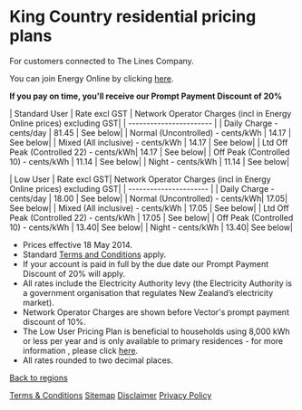 # King Country residential pricing plans
For customers connected to The Lines Company.


You can join Energy Online by clicking [here](http://www.energyonline.co.nz/Default.aspx?tabid=98).

**If you pay on time, you'll receive our Prompt Payment Discount of 20%**


| Standard User	| Rate excl GST	| Network Operator Charges (incl in Energy Online prices) excluding GST| 
| ----------------------- | 
| Daily Charge - cents/day	| 81.45	| See below| 
| Normal (Uncontrolled) - cents/kWh	| 14.17	| See below| 
| Mixed (All inclusive) - cents/kWh	| 14.17	| See below| 
| Ltd Off Peak (Controlled 22) - cents/kWh| 	14.17	| See below| 
| Off Peak (Controlled 10) - cents/kWh	| 11.14	| See below| 
| Night - cents/kWh	| 11.14	| See below| 
 

| Low User	| Rate excl GST| 	Network Operator Charges (incl in Energy Online prices) excluding GST| 
| ---------------------- | 
| Daily Charge - cents/day	| 18.00	| See below| 
| Normal (Uncontrolled) - cents/kWh| 	17.05| 	See below| 
| Mixed (All inclusive) - cents/kWh	| 17.05	| See below| 
| Ltd Off Peak (Controlled 22) - cents/kWh	| 17.05	| See below| 
| Off Peak (Controlled 10) - cents/kWh	| 13.40| 	See below| 
| Night - cents/kWh	| 13.40| 	See below| 

- Prices effective 18 May 2014.
- Standard [Terms and Conditions](http://www.energyonline.co.nz/Default.aspx?tabid=169) apply.
- If your account is paid in full by the due date our Prompt Payment Discount of 20% will apply.
- All rates include the Electricity Authority levy (the Electricity Authority is a government organisation that regulates New Zealand’s electricity market).
- Network Operator Charges are shown before Vector's prompt payment discount of 10%.
- The Low User Pricing Plan is beneficial to households using 8,000 kWh or less per year and is only available to primary residences - for more information , please click [here](http://www.energyonline.co.nz/Default.aspx?tabid=148).
- All rates rounded to two decimal places.


[Back to regions](http://www.energyonline.co.nz/residential/pricing_plans/residential_electricity_pricing_plans)

[Terms & Conditions](http://www.energyonline.co.nz/terms)
[Sitemap](http://www.energyonline.co.nz/home/site_map)
[Disclaimer](http://www.energyonline.co.nz/home/site_map/disclaimer)
[Privacy Policy](http://www.energyonline.co.nz/home/site_map/privacy_policy)
